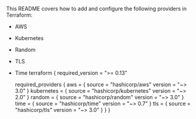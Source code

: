 This README covers how to add and configure the following providers in Terraform:

- AWS
- Kubernetes 
- Random
- TLS
- Time
terraform {
  required_version = ">= 0.13"

  required_providers {
    aws = {
      source  = "hashicorp/aws"
      version = "~> 3.0"
    }
    kubernetes = {
      source  = "hashicorp/kubernetes"
      version = "~> 2.0"
    }
    random = {
      source  = "hashicorp/random"
      version = "~> 3.0"
    }
    time = {
      source  = "hashicorp/time"
      version = "~> 0.7"
    }
    tls = {
      source  = "hashicorp/tls"
      version = "~> 3.0"
    }
  }
}
